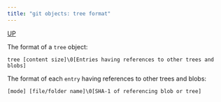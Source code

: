 ```yaml
---
title: "git objects: tree format"
---
```


[UP](/git/git-index.html)


The format of a `tree` object:

```text
tree [content size]\0[Entries having references to other trees and blobs]
```

The format of each `entry` having references to other trees and blobs:

```text
[mode] [file/folder name]\0[SHA-1 of referencing blob or tree]
```

